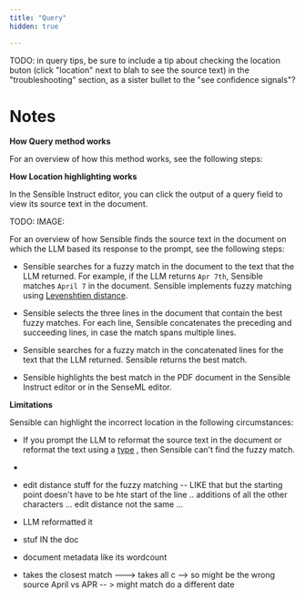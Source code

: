 ```yaml
---
title: "Query"
hidden: true

---
```


TODO: in query tips, be sure to include a tip about checking the location buton (click "location" next to blah to see the source text) in the "troubleshooting" section, as a sister bullet to the "see confidence signals"?



Notes
===

**How Query method works**

For an overview of how this method works, see the following steps:



**How Location highlighting works**

In the Sensible Instruct editor, you can click the output of a query field to view its source text in the document. 

TODO: IMAGE:

For an overview of how Sensible finds the source text in the document on which the LLM based its response to the prompt, see the following steps:

- Sensible searches for a fuzzy match in the document to the text that the LLM returned.  For example, if the LLM returns `Apr 7th`, Sensible matches `April 7` in the document. Sensible implements fuzzy matching using [Levenshtien distance](https://en.wikipedia.org/wiki/Levenshtein_distance). 

- Sensible selects the three lines in the document that contain the best fuzzy matches. For each line, Sensible concatenates the preceding and succeeding lines, in case the match spans multiple lines.
- Sensible searches for a fuzzy match in the concatenated lines for the text that the LLM returned.  Sensible returns the best match.
- Sensible highlights the best match in the PDF document in the Sensible Instruct editor or in the SenseML editor.

**Limitations**

Sensible can highlight the incorrect location in the following circumstances:

- If you prompt the LLM to reformat the source text in the document or reformat the text using a [type](doc:type) , then Sensible can't find the fuzzy match.
- 





- edit distance stuff for the fuzzy matching -- LIKE that but the starting point doesn't have to be hte start of the line .. additions of all the other characters ... edit distance not the same ... 
- LLM reformatted it
- stuf IN the doc
- document metadata like its wordcount
- takes the closest match ---> takes all c --> so might be the wrong source 
  April vs APR -- > might match do a different date 
